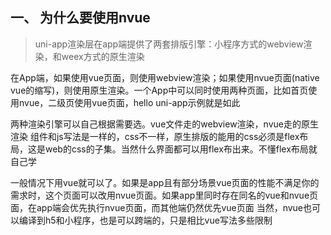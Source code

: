 ## 一、 为什么要使用nvue

> uni-app渲染层在app端提供了两套排版引擎：小程序方式的webview渲染，和weex方式的原生渲染

在App端，如果使用vue页面，则使用webview渲染；如果使用nvue页面(native vue的缩写)，则使用原生渲染。一个App中可以同时使用两种页面，比如首页使用nvue，二级页使用vue页面，hello uni-app示例就是如此

两种渲染引擎可以自己根据需要选。vue文件走的webview渲染，nvue走的原生渲染
组件和js写法是一样的，css不一样，原生排版的能用的css必须是flex布局，这是web的css的子集。当然什么界面都可以用flex布出来。不懂flex布局就自己学

一般情况下用vue就可以了。如果是app且有部分场景vue页面的性能不满足你的需求时，这个页面可以改用nvue页面。如果app里同时存在同名的vue和nvue页面，在app端会优先执行nvue页面，而其他端仍然优先vue页面
当然，nvue也可以编译到h5和小程序，也是可以跨端的，只是相比vue写法多些限制